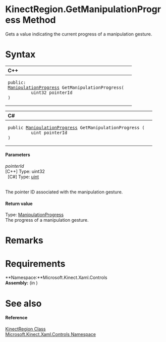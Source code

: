 KinectRegion.GetManipulationProgress Method  
===========================================  

Gets a value indicating the current progress of a manipulation gesture. <span id="syntaxSection"></span>

Syntax  
======  

<table>
<colgroup>
<col width="100%" />
</colgroup>
<thead>
<tr class="header">
<th align="left">C++</th>
</tr>
</thead>
<tbody>
<tr class="odd">
<td align="left"><pre><code>public:  
<a href="../../ManipulationProgress.md">ManipulationProgress</a> GetManipulationProgress(  
         uint32 pointerId  
)</code></pre></td>
</tr>
</tbody>
</table>

<table>
<colgroup>
<col width="100%" />
</colgroup>
<thead>
<tr class="header">
<th align="left">C#</th>
</tr>
</thead>
<tbody>
<tr class="odd">
<td align="left"><pre><code>public <a href="../../ManipulationProgress.md">ManipulationProgress</a> GetManipulationProgress (  
         uint pointerId  
)</code></pre></td>
</tr>
</tbody>
</table>

<span id="ID4EG"></span>
#### Parameters  

*pointerId*    
[C++] Type: uint32  
  [C\#] Type: [uint](http://msdn.microsoft.com/en-us/library/system.uint32.aspx)  
   

The pointer ID associated with the manipulation gesture.  

<span id="ID4EQ"></span>
#### Return value  

Type: [ManipulationProgress](../../ManipulationProgress.md)  
The progress of a manipulation gesture.  

<span id="remarks"></span>

Remarks  
=======  

<span id="requirements"></span>

Requirements  
============  

**Namespace:**Microsoft.Kinect.Xaml.Controls  
**Assembly:** (in )  

<span id="ID4EGB"></span>

See also  
========  

<span id="ID4EIB"></span>
#### Reference  

[KinectRegion Class](../../KinectRegion_Class.md)  
 [Microsoft.Kinect.Xaml.Controls Namespace](../../../Kinect.Xaml.Controls.md)  



<!--Please do not edit the data in the comment block below.-->
<!--
TOCTitle : GetManipulationProgress Method
RLTitle : KinectRegion.GetManipulationProgress Method
KeywordK : GetManipulationProgress method
KeywordK : KinectRegion.GetManipulationProgress method
KeywordF : Microsoft.Kinect.Xaml.Controls.KinectRegion.GetManipulationProgress
KeywordF : KinectRegion.GetManipulationProgress
KeywordF : GetManipulationProgress
KeywordF : Microsoft.Kinect.Xaml.Controls.KinectRegion.GetManipulationProgress(System.UInt32)
KeywordA : M:Microsoft.Kinect.Xaml.Controls.KinectRegion.GetManipulationProgress(System.UInt32)
AssetID : M:Microsoft.Kinect.Xaml.Controls.KinectRegion.GetManipulationProgress(System.UInt32)
Locale : en-us
CommunityContent : 1
APIType : Managed
APILocation : 
APIName : Microsoft.Kinect.Xaml.Controls.KinectRegion.GetManipulationProgress
TargetOS : Windows
TopicType : kbSyntax
DevLang : VB
DevLang : CSharp
DevLang : JavaScript
DevLang : C++
DocSet : K4Wv2
ProjType : K4Wv2Proj
Technology : Kinect for Windows
Product : Kinect for Windows SDK v2
productversion : 20
-->
